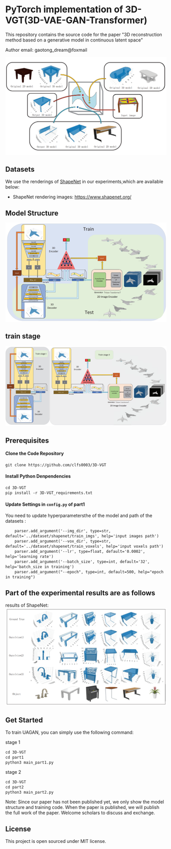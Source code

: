 # PyTorch implementation of 3D-VGT(3D-VAE-GAN-Transformer)

This repository contains the source code for the paper "3D reconstruction method based on
a generative model in continuous latent space"  

Author email: gaotong_dream@foxmail

![](./img/data.png)


## Datasets
We use the renderings of [ShapeNet](https://www.shapenet.org/) in our experiments,which are available below:
- ShapeNet rendering images: https://www.shapenet.org/
## Model Structure

![](./img/model.png)
## train stage
![](./img/train_stage.png)



## Prerequisites
#### Clone the Code Repository

```
git clone https://github.com/clfs0003/3D-VGT
```
#### Install Python Denpendencies

```
cd 3D-VGT
pip install -r 3D-VGT_requirements.txt
```
#### Update Settings in `config.py` of part1 

You need to update hyperparametersthe of the model and path of the datasets :
```
    parser.add_argument('--img_dir', type=str, default='../dataset/shapenet/train_imgs', help='input images path')
    parser.add_argument('--vox_dir', type=str, default='../dataset/shapenet/train_voxels', help='input voxels path')
    parser.add_argument('--lr', type=float, default='0.0002', help='learning rate')
    parser.add_argument('--batch_size', type=int, default='32', help='batch_size in training')
    parser.add_argument("--epoch", type=int, default=500, help="epoch in training")
```

## Part of the experimental results are as follows
results of ShapeNet:
![](./img/result.png)



## Get Started
To train UAGAN, you can simply use the following command:
  
stage 1
```
cd 3D-VGT
cd part1
python3 main_part1.py
```
stage 2
```
cd 3D-VGT
cd part2
python3 main_part2.py
```

Note:
Since our paper has not been published yet, we only show the model structure and training code. When the paper is published, we will publish the full work of the paper.
Welcome scholars to discuss and exchange.

## License

This project is open sourced under MIT license.
